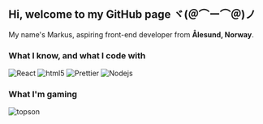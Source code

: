 ## Hi, welcome to my GitHub page ヾ(＠⌒ー⌒＠)ノ

<p>My name's Markus, aspiring front-end developer from <b>Ålesund, Norway</b>.

<h3>What I know, and what I code with</h3>
<p>
  <img alt="React" src="https://img.shields.io/badge/-React-45b8d8?style=flat-square&logo=react&logoColor=white" />
  <img alt="html5" src="https://img.shields.io/badge/-HTML5-E34F26?style=flat-square&logo=html5&logoColor=white" />
  <img alt="Prettier" src="https://img.shields.io/badge/-Prettier-F7B93E?style=flat-square&logo=prettier&logoColor=white" />
  <img alt="Nodejs" src="https://img.shields.io/badge/-Nodejs-43853d?style=flat-square&logo=Node.js&logoColor=white" />
</p>

<h3>What I'm gaming</h3>

![topson](https://steam-stat.vercel.app/api?profileName=kreygasm)
